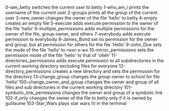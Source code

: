 0-iam_betty switches the current user to betty
1-who_am_i prints the username of the current user
2-groups prints all the group of the current user
3-new_owner changes the owner of the file 'hello' to betty
4-empty creates an empty file
5-execute adds execute permission to the owner of the file 'hello'
6-multiple_permissions adds multiple permissions for the owner of the file, group owner, and others
7-everybody adds execute permission to everybody
8-James_Bond set no permission for the owner and group, but all permission for others for the file 'Hello'
9-John_Doe sets the mode of the file 'hello' to rwxr-x-wx
10-mirror_permissions sets the permission mode of the file 'hello' to that of 'olleh'
11-directories_permissions adds execute permission to all subdirectories in the current working directory excluding files for everyone
12-directory_permissions creates a new directory and sets the permission for the directory
13-change_group changes the group owner to school for file 'hello'
100-change_owner_and_group changes the owner and group of all files and sub directories in the current working directory
101-symbolic_link_permissions changes the owner and group of a symbolic link
102-if_only changes the owner of the file to betty only if it is owned by guillaume
103-Star_Wars plays star wars IV in the terminal
